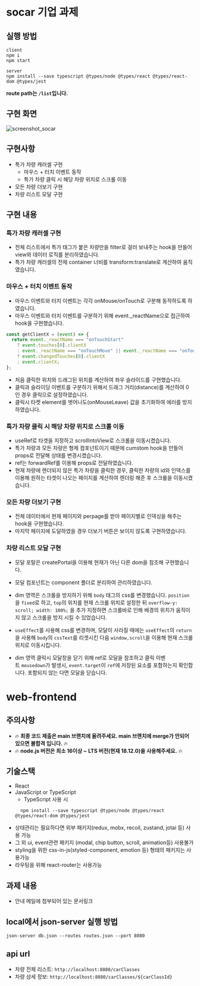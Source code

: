 # socar 기업 과제
## 실행 방법
```
client
npm i
npm start

server
npm install --save typescript @types/node @types/react @types/react-dom @types/jest
```
**route path는 `/list`입니다.**


## 구현 화면 
![screenshot_socar](https://user-images.githubusercontent.com/96907766/206612972-18b1557d-673d-4804-b61e-bb45b5bda8f7.gif)

## 구현사항

- 특가 차량 캐러셀 구현
    - 마우스 + 터치 이벤트 동작
    - 특가 차량 클릭 시 해당 차량 위치로 스크롤 이동
- 모든 차량 더보기 구현
- 차량 리스트 모달 구현

## 구현 내용

### 특가 차량 캐러셀 구현

- 전체 리스트에서 특가 태그가 붙은 차량만을 filter로 걸러 보내주는 hook을 만들어 view와 데이터 로직를 분리하였습니다.
- 특가 차량 캐러셀의 전체 container 너비를 transform:translate로 계산하여 움직였습니다.

### 마우스 + 터치 이벤트 동작

- 마우스 이벤트와 터치 이벤트는 각각 onMouse/onTouch로 구분해 동작하도록 하였습니다.
- 마우스 이벤트와 터치 이벤트를 구분하기 위해 event._reactName으로 접근하여 hook을 구현했습니다.

```jsx
const getClientX = (event) => {
  return event._reactName === "onTouchStart"
    ? event.touches[0].clientX
    : event._reactName === "onTouchMove" || event._reactName === "onTouchEnd"
    ? event.changedTouches[0].clientX
    : event.clientX;
};
```

- 처음 클릭한 위치와 드래그된 위치를 계산하여 좌우 슬라이드를 구현했습니다.
- 클릭과 슬라이딩 이벤트를 구분하기 위해서 드래그 거리(distance)를 계산하여 0인 경우 클릭으로 설정하였습니다.
- 클릭시 타켓 element를 벗어나도(onMouseLeave) 값을 초기화하여 에러를 방지하였습니다.

### 특가 차량 클릭 시 해당 차량 위치로 스크롤 이동

- useRef로 타겟을 지정하고 scrollIntoView로 스크롤을 이동시켰습니다.
- 특가 차량과 모든 차량은 형제 컴포넌트이기 때문에 cumstom hook을 만들어 props로 전달해 상태를 변경시켰습니다.
- ref는 forwardRef를 이용해 props로 전달하였습니다.
- 현재 차량에 렌더되지 않은 특가 차량을 클릭한 경우, 클릭한 차량의 id와 인덱스를 이용해 원하는 타겟이 나오는 페이지를 계산하여 렌더링 해준 후 스크롤을 이동시켰습니다.

### 모든 차량 더보기 구현

- 전체 데이터에서 현재 페이지와 perpage를 받아 페이지별로 인덱싱을 해주는 hook을 구현했습니다.
- 마지막 페이지에 도달하였을 경우 더보기 버튼은 보이지 않도록 구현하였습니다.

### 차량 리스트 모달 구현

- 모달 포탈은 createPortal을 이용해 현재가 아닌 다른 dom을 참조해 구현했습니다.
- 모달 컴포넌트는 component 폴더로 분리하여 관리하였습니다.
- dim 영역은 스크롤을 방지하기 위해 `body` 태그의 css를 변경했습니다. `position`을 `fixed`로 하고, `top`의 위치를 현재 스크롤 위치로 설정한 뒤 `overflow-y: scroll; width: 100%;` 을 추가 지정하면 스크롤바로 인해 배경의 위치가 움직이지 않고 스크롤을 방지 시킬 수 있었습니다.
- `useEffect`를 사용해 css를 변경하며, 모달이 사라질 때에는 `useEffect`의 `return`을 사용해 `body`의 `cssText`를 리셋시킨 다음 `window,scroll`을 이용해 현재 스크롤 위치로 이동시킵니다.

- dim 영역 클릭시 모달창을 닫기 위해 ref로 모달을 참조하고 클릭 이벤트 `mousedown`가 발생시, `event.target`이 `ref`에 저장된 요소를 포함하는지 확인합니다. 포함되지 않는 다면 모달을 닫습니다.


# web-frontend
## 주의사항

- 🔥 **최종 코드 제출은 main 브랜치에 올려주세요. main 브랜치에 merge가 안되어 있으면 불합격 입니다.** 🔥
- 🔥 **node.js 버전은 최소 16이상 ~ LTS 버전(현재 18.12.0)을 사용해주세요.** 🔥

## 기술스택

- React
- JavaScript or TypeScript
  - TypeScript 사용 시
  ```
    npm install --save typescript @types/node @types/react @types/react-dom @types/jest
  ```
- 상태관리는 필요하다면 외부 패키지(redux, mobx, recoil, zustand, jotai 등) 사용 가능
- 그 외 ui, event관련 패키지 (modal, chip button, scroll, animation등) 사용불가
- styling을 위한 css-in-js(styled-component, emotion 등) 형태의 패키지는 사용가능
- 라우팅을 위해 react-router는 사용가능

## 과제 내용

- 안내 메일에 첨부되어 있는 문서링크

## local에서 json-server 실행 방법

```
json-server db.json --routes routes.json --port 8080
```

## api url

- 차량 전체 리스트: `http://localhost:8080/carClasses`
- 차량 상세 정보: `http://localhost:8080/carClasses/${carClassId}`
